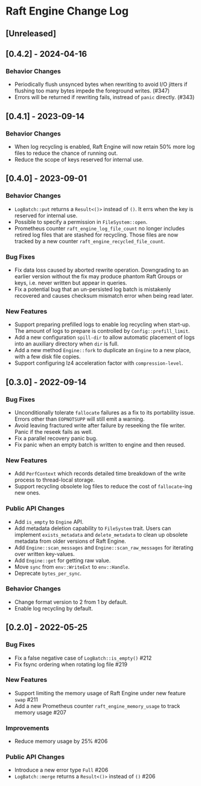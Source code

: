 # Raft Engine Change Log

## [Unreleased]

## [0.4.2] - 2024-04-16

### Behavior Changes

* Periodically flush unsynced bytes when rewriting to avoid I/O jitters if flushing too many bytes impede the foreground writes. (#347)
* Errors will be returned if rewriting fails, instread of `panic` directly. (#343)

## [0.4.1] - 2023-09-14

### Behavior Changes

* When log recycling is enabled, Raft Engine will now retain 50% more log files to reduce the chance of running out.
* Reduce the scope of keys reserved for internal use.

## [0.4.0] - 2023-09-01

### Behavior Changes

* `LogBatch::put` returns a `Result<()>` instead of `()`. It errs when the key is reserved for internal use.
* Possible to specify a permission in `FileSystem::open`.
* Prometheus counter `raft_engine_log_file_count` no longer includes retired log files that are stashed for recycling. Those files are now tracked by a new counter `raft_engine_recycled_file_count`.

### Bug Fixes

* Fix data loss caused by aborted rewrite operation. Downgrading to an earlier version without the fix may produce phantom Raft Groups or keys, i.e. never written but appear in queries.
* Fix a potential bug that an un-persisted log batch is mistakenly recovered and causes checksum mismatch error when being read later.

### New Features

* Support preparing prefilled logs to enable log recycling when start-up. The amount of logs to prepare is controlled by `Config::prefill_limit`.
* Add a new configuration `spill-dir` to allow automatic placement of logs into an auxiliary directory when `dir` is full.
* Add a new method `Engine::fork` to duplicate an `Engine` to a new place, with a few disk file copies.
* Support configuring lz4 acceleration factor with `compression-level`.

## [0.3.0] - 2022-09-14

### Bug Fixes

* Unconditionally tolerate `fallocate` failures as a fix to its portability issue. Errors other than `EOPNOTSUPP` will still emit a warning.
* Avoid leaving fractured write after failure by reseeking the file writer. Panic if the reseek fails as well.
* Fix a parallel recovery panic bug.
* Fix panic when an empty batch is written to engine and then reused.

### New Features

* Add `PerfContext` which records detailed time breakdown of the write process to thread-local storage.
* Support recycling obsolete log files to reduce the cost of `fallocate`-ing new ones.

### Public API Changes

* Add `is_empty` to `Engine` API.
* Add metadata deletion capability to `FileSystem` trait. Users can implement `exists_metadata` and `delete_metadata` to clean up obsolete metadata from older versions of Raft Engine.
* Add `Engine::scan_messages` and `Engine::scan_raw_messages` for iterating over written key-values. 
* Add `Engine::get` for getting raw value.
* Move `sync` from `env::WriteExt` to `env::Handle`.
* Deprecate `bytes_per_sync`.

### Behavior Changes

* Change format version to 2 from 1 by default.
* Enable log recycling by default.

## [0.2.0] - 2022-05-25

### Bug Fixes

* Fix a false negative case of `LogBatch::is_empty()` #212
* Fix fsync ordering when rotating log file #219

### New Features

* Support limiting the memory usage of Raft Engine under new feature `swap` #211 
* Add a new Prometheus counter `raft_engine_memory_usage` to track memory usage #207

### Improvements

* Reduce memory usage by 25% #206

### Public API Changes

* Introduce a new error type `Full` #206
* `LogBatch::merge` returns a `Result<()>` instead of `()` #206
